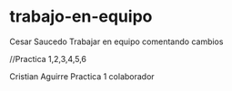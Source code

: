# trabajo-en-equipo
Cesar Saucedo
Trabajar en equipo
 comentando cambios

//Practica 1,2,3,4,5,6

Cristian Aguirre
Practica 1
colaborador
